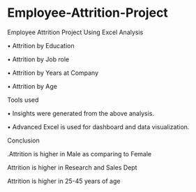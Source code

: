 # Employee-Attrition-Project
Employee Attrition Project Using Excel
Analysis

•	Attrition by Education

•	Attrition by Job role

•	Attrition by Years at Company

•	Attrition by Age

Tools used

•	Insights were generated from the above analysis.

•	Advanced Excel is used for dashboard and data visualization.

Conclusion

.Attrition is higher in Male as comparing to Female

Attrition is higher in  Research and Sales Dept

Attrition is higher in 25-45 years of age
